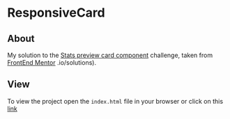 # ResponsiveCard

## About

My solution to the [Stats preview card component](https://www.frontendmentor.io/challenges/stats-preview-card-component-8JqbgoU62) challenge, taken from [FrontEnd Mentor](https://www.frontendmentor) .io/solutions).

## View

To view the project open the `index.html` file in your browser or click on this [link](https://gabrielnicolim.github.io/Front-End-Mentor/ResponsiveCard/)